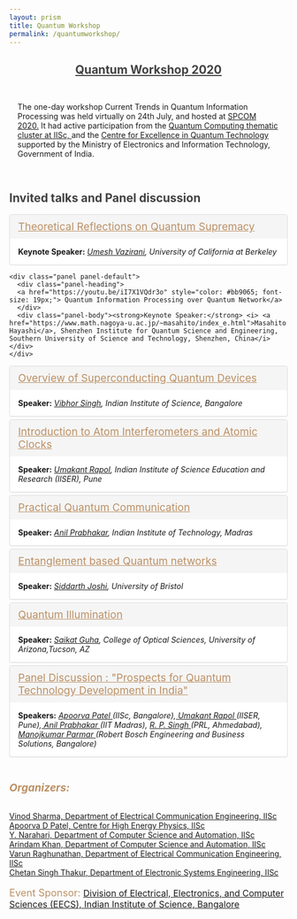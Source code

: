 ```yaml
---
layout: prism
title: Quantum Workshop
permalink: /quantumworkshop/
---
```


<style>
.panel{margin-bottom:20px;background-color:#fff;border:1px solid transparent;border-radius:4px;-webkit-box-shadow:0 1px 1px rgba(0,0,0,.05);box-shadow:0 1px 1px rgba(0,0,0,.05)}.panel-body{padding:15px}.panel-heading{padding:10px 15px;border-bottom:1px solid transparent;border-top-left-radius:3px;border-top-right-radius:3px}.panel-heading>.dropdown .dropdown-toggle{color:inherit}.panel-title{margin-top:0;margin-bottom:0;font-size:16px;color:inherit}.panel-title>.small,.panel-title>.small>a,.panel-title>a,.panel-title>small,.panel-title>small>a{color:inherit}.panel-footer{padding:10px 15px;background-color:#f5f5f5;border-top:1px solid #ddd;border-bottom-right-radius:3px;border-bottom-left-radius:3px}.panel>.list-group,.panel>.panel-collapse>.list-group{margin-bottom:0}.panel>.list-group .list-group-item,.panel>.panel-collapse>.list-group .list-group-item{border-width:1px 0;border-radius:0}.panel>.list-group:first-child .list-group-item:first-child,.panel>.panel-collapse>.list-group:first-child .list-group-item:first-child{border-top:0;border-top-left-radius:3px;border-top-right-radius:3px}.panel>.list-group:last-child .list-group-item:last-child,.panel>.panel-collapse>.list-group:last-child .list-group-item:last-child{border-bottom:0;border-bottom-right-radius:3px;border-bottom-left-radius:3px}.panel>.panel-heading+.panel-collapse>.list-group .list-group-item:first-child{border-top-left-radius:0;border-top-right-radius:0}.panel-heading+.list-group .list-group-item:first-child{border-top-width:0}.list-group+.panel-footer{border-top-width:0}.panel>.panel-collapse>.table,.panel>.table,.panel>.table-responsive>.table{margin-bottom:0}.panel>.panel-collapse>.table caption,.panel>.table caption,.panel>.table-responsive>.table caption{padding-right:15px;padding-left:15px}.panel>.table-responsive:first-child>.table:first-child,.panel>.table:first-child{border-top-left-radius:3px;border-top-right-radius:3px}.panel>.table-responsive:first-child>.table:first-child>tbody:first-child>tr:first-child,.panel>.table-responsive:first-child>.table:first-child>thead:first-child>tr:first-child,.panel>.table:first-child>tbody:first-child>tr:first-child,.panel>.table:first-child>thead:first-child>tr:first-child{border-top-left-radius:3px;border-top-right-radius:3px}.panel>.table-responsive:first-child>.table:first-child>tbody:first-child>tr:first-child td:first-child,.panel>.table-responsive:first-child>.table:first-child>tbody:first-child>tr:first-child th:first-child,.panel>.table-responsive:first-child>.table:first-child>thead:first-child>tr:first-child td:first-child,.panel>.table-responsive:first-child>.table:first-child>thead:first-child>tr:first-child th:first-child,.panel>.table:first-child>tbody:first-child>tr:first-child td:first-child,.panel>.table:first-child>tbody:first-child>tr:first-child th:first-child,.panel>.table:first-child>thead:first-child>tr:first-child td:first-child,.panel>.table:first-child>thead:first-child>tr:first-child th:first-child{border-top-left-radius:3px}.panel>.table-responsive:first-child>.table:first-child>tbody:first-child>tr:first-child td:last-child,.panel>.table-responsive:first-child>.table:first-child>tbody:first-child>tr:first-child th:last-child,.panel>.table-responsive:first-child>.table:first-child>thead:first-child>tr:first-child td:last-child,.panel>.table-responsive:first-child>.table:first-child>thead:first-child>tr:first-child th:last-child,.panel>.table:first-child>tbody:first-child>tr:first-child td:last-child,.panel>.table:first-child>tbody:first-child>tr:first-child th:last-child,.panel>.table:first-child>thead:first-child>tr:first-child td:last-child,.panel>.table:first-child>thead:first-child>tr:first-child th:last-child{border-top-right-radius:3px}.panel>.table-responsive:last-child>.table:last-child,.panel>.table:last-child{border-bottom-right-radius:3px;border-bottom-left-radius:3px}.panel>.table-responsive:last-child>.table:last-child>tbody:last-child>tr:last-child,.panel>.table-responsive:last-child>.table:last-child>tfoot:last-child>tr:last-child,.panel>.table:last-child>tbody:last-child>tr:last-child,.panel>.table:last-child>tfoot:last-child>tr:last-child{border-bottom-right-radius:3px;border-bottom-left-radius:3px}.panel>.table-responsive:last-child>.table:last-child>tbody:last-child>tr:last-child td:first-child,.panel>.table-responsive:last-child>.table:last-child>tbody:last-child>tr:last-child th:first-child,.panel>.table-responsive:last-child>.table:last-child>tfoot:last-child>tr:last-child td:first-child,.panel>.table-responsive:last-child>.table:last-child>tfoot:last-child>tr:last-child th:first-child,.panel>.table:last-child>tbody:last-child>tr:last-child td:first-child,.panel>.table:last-child>tbody:last-child>tr:last-child th:first-child,.panel>.table:last-child>tfoot:last-child>tr:last-child td:first-child,.panel>.table:last-child>tfoot:last-child>tr:last-child th:first-child{border-bottom-left-radius:3px}.panel>.table-responsive:last-child>.table:last-child>tbody:last-child>tr:last-child td:last-child,.panel>.table-responsive:last-child>.table:last-child>tbody:last-child>tr:last-child th:last-child,.panel>.table-responsive:last-child>.table:last-child>tfoot:last-child>tr:last-child td:last-child,.panel>.table-responsive:last-child>.table:last-child>tfoot:last-child>tr:last-child th:last-child,.panel>.table:last-child>tbody:last-child>tr:last-child td:last-child,.panel>.table:last-child>tbody:last-child>tr:last-child th:last-child,.panel>.table:last-child>tfoot:last-child>tr:last-child td:last-child,.panel>.table:last-child>tfoot:last-child>tr:last-child th:last-child{border-bottom-right-radius:3px}.panel>.panel-body+.table,.panel>.panel-body+.table-responsive,.panel>.table+.panel-body,.panel>.table-responsive+.panel-body{border-top:1px solid #ddd}.panel>.table>tbody:first-child>tr:first-child td,.panel>.table>tbody:first-child>tr:first-child th{border-top:0}.panel>.table-bordered,.panel>.table-responsive>.table-bordered{border:0}.panel>.table-bordered>tbody>tr>td:first-child,.panel>.table-bordered>tbody>tr>th:first-child,.panel>.table-bordered>tfoot>tr>td:first-child,.panel>.table-bordered>tfoot>tr>th:first-child,.panel>.table-bordered>thead>tr>td:first-child,.panel>.table-bordered>thead>tr>th:first-child,.panel>.table-responsive>.table-bordered>tbody>tr>td:first-child,.panel>.table-responsive>.table-bordered>tbody>tr>th:first-child,.panel>.table-responsive>.table-bordered>tfoot>tr>td:first-child,.panel>.table-responsive>.table-bordered>tfoot>tr>th:first-child,.panel>.table-responsive>.table-bordered>thead>tr>td:first-child,.panel>.table-responsive>.table-bordered>thead>tr>th:first-child{border-left:0}.panel>.table-bordered>tbody>tr>td:last-child,.panel>.table-bordered>tbody>tr>th:last-child,.panel>.table-bordered>tfoot>tr>td:last-child,.panel>.table-bordered>tfoot>tr>th:last-child,.panel>.table-bordered>thead>tr>td:last-child,.panel>.table-bordered>thead>tr>th:last-child,.panel>.table-responsive>.table-bordered>tbody>tr>td:last-child,.panel>.table-responsive>.table-bordered>tbody>tr>th:last-child,.panel>.table-responsive>.table-bordered>tfoot>tr>td:last-child,.panel>.table-responsive>.table-bordered>tfoot>tr>th:last-child,.panel>.table-responsive>.table-bordered>thead>tr>td:last-child,.panel>.table-responsive>.table-bordered>thead>tr>th:last-child{border-right:0}.panel>.table-bordered>tbody>tr:first-child>td,.panel>.table-bordered>tbody>tr:first-child>th,.panel>.table-bordered>thead>tr:first-child>td,.panel>.table-bordered>thead>tr:first-child>th,.panel>.table-responsive>.table-bordered>tbody>tr:first-child>td,.panel>.table-responsive>.table-bordered>tbody>tr:first-child>th,.panel>.table-responsive>.table-bordered>thead>tr:first-child>td,.panel>.table-responsive>.table-bordered>thead>tr:first-child>th{border-bottom:0}.panel>.table-bordered>tbody>tr:last-child>td,.panel>.table-bordered>tbody>tr:last-child>th,.panel>.table-bordered>tfoot>tr:last-child>td,.panel>.table-bordered>tfoot>tr:last-child>th,.panel>.table-responsive>.table-bordered>tbody>tr:last-child>td,.panel>.table-responsive>.table-bordered>tbody>tr:last-child>th,.panel>.table-responsive>.table-bordered>tfoot>tr:last-child>td,.panel>.table-responsive>.table-bordered>tfoot>tr:last-child>th{border-bottom:0}.panel>.table-responsive{margin-bottom:0;border:0}.panel-group{margin-bottom:20px}.panel-group .panel{margin-bottom:0;border-radius:4px}.panel-group .panel+.panel{margin-top:5px}.panel-group .panel-heading{border-bottom:0}.panel-group .panel-heading+.panel-collapse>.list-group,.panel-group .panel-heading+.panel-collapse>.panel-body{border-top:1px solid #ddd}.panel-group .panel-footer{border-top:0}.panel-group .panel-footer+.panel-collapse .panel-body{border-bottom:1px solid #ddd}.panel-default{border-color:#ddd}.panel-default>.panel-heading{color:#333;background-color:#f5f5f5;border-color:#ddd}.panel-default>.panel-heading+.panel-collapse>.panel-body{border-top-color:#ddd}.panel-default>.panel-heading .badge{color:#f5f5f5;background-color:#333}.panel-default>.panel-footer+.panel-collapse>.panel-body{border-bottom-color:#ddd}.panel-primary{border-color:#337ab7}.panel-primary>.panel-heading{color:#fff;background-color:#337ab7;border-color:#337ab7}.panel-primary>.panel-heading+.panel-collapse>.panel-body{border-top-color:#337ab7}.panel-primary>.panel-heading .badge{color:#337ab7;background-color:#fff}.panel-primary>.panel-footer+.panel-collapse>.panel-body{border-bottom-color:#337ab7}.panel-success{border-color:#d6e9c6}.panel-success>.panel-heading{color:#3c763d;background-color:#dff0d8;border-color:#d6e9c6}.panel-success>.panel-heading+.panel-collapse>.panel-body{border-top-color:#d6e9c6}.panel-success>.panel-heading .badge{color:#dff0d8;background-color:#3c763d}.panel-success>.panel-footer+.panel-collapse>.panel-body{border-bottom-color:#d6e9c6}.panel-info{border-color:#bce8f1}.panel-info>.panel-heading{color:#31708f;background-color:#d9edf7;border-color:#bce8f1}.panel-info>.panel-heading+.panel-collapse>.panel-body{border-top-color:#bce8f1}.panel-info>.panel-heading .badge{color:#d9edf7;background-color:#31708f}.panel-info>.panel-footer+.panel-collapse>.panel-body{border-bottom-color:#bce8f1}.panel-warning{border-color:#faebcc}.panel-warning>.panel-heading{color:#8a6d3b;background-color:#fcf8e3;border-color:#faebcc}.panel-warning>.panel-heading+.panel-collapse>.panel-body{border-top-color:#faebcc}.panel-warning>.panel-heading .badge{color:#fcf8e3;background-color:#8a6d3b}.panel-warning>.panel-footer+.panel-collapse>.panel-body{border-bottom-color:#faebcc}.panel-danger{border-color:#ebccd1}.panel-danger>.panel-heading{color:#a94442;background-color:#f2dede;border-color:#ebccd1}.panel-danger>.panel-heading+.panel-collapse>.panel-body{border-top-color:#ebccd1}.panel-danger>.panel-heading .badge{color:#f2dede;background-color:#a94442}.panel-danger>.panel-footer+.panel-collapse>.panel-body{border-bottom-color:#ebccd1}
</style>
<head>

</head>

<body>
<h2 style="color:#424242; text-align: center;"><u>Quantum Workshop 2020</u></h2>
<div class="panel-body">
<p>The one-day workshop Current Trends in Quantum Information Processing was held virtually on 24th July, and hosted at <a href="https://ece.iisc.ac.in/~spcom/2020/thematic_workshop.html">SPCOM 2020.</a> It had active participation from the <a href="https://iisc.ac.in/initiative-on-quantum-technologies/">Quantum Computing thematic cluster at IISc, </a> and the <a href="https://ceqt.iisc.ac.in/">Centre for Excellence in Quantum Technology</a> supported by the Ministry of Electronics and Information Technology, Government of India.</p></div>
<h2 style="color:#424242">Invited talks and Panel discussion</h2>
<div class="panel-group">
 	

   <div class="panel panel-default">
      <div class="panel-heading">
      <a href="https://youtu.be/uibqfwZGmL0" style="color: #bb9065; font-size: 19px;">Theoretical Reflections on Quantum Supremacy</a>
  	  </div>
      <div class="panel-body"><strong>Keynote Speaker:</strong> <i> <a href="https://people.eecs.berkeley.edu/~vazirani/">Umesh Vazirani</a>, University of California at Berkeley</i></div>
    </div>

    <div class="panel panel-default">
      <div class="panel-heading">
      <a href="https://youtu.be/iI7X1VQdr3o" style="color: #bb9065; font-size: 19px;"> Quantum Information Processing over Quantum Network</a>
  	  </div>
      <div class="panel-body"><strong>Keynote Speaker:</strong> <i> <a href="https://www.math.nagoya-u.ac.jp/~masahito/index_e.html">Masahito Hayashi</a>, Shenzhen Institute for Quantum Science and Engineering, Southern University of Science and Technology, Shenzhen, China</i></div>
    </div>
  <div class="panel panel-default">
      <div class="panel-heading">
      <a href="https://youtu.be/O3hP2mzcVEI" style="color: #bb9065; font-size: 19px;"> Overview of Superconducting Quantum Devices</a>
  	  </div>
      <div class="panel-body"><strong>Speaker:</strong> <i> <a href="https://sites.google.com/view/sqd-lab/members?authuser=0">Vibhor Singh</a>, Indian Institute of Science, Bangalore </i></div>
    </div>
    <div class="panel panel-default">
      <div class="panel-heading">
      <a href="https://youtu.be/fPLTsklp9J0" style="color: #bb9065; font-size: 19px;"> Introduction to Atom Interferometers and Atomic Clocks</a>
  	  </div>
      <div class="panel-body"><strong>Speaker:</strong> <i> <a href="http://www.iiserpune.ac.in/~umakant.rapol/team/">Umakant Rapol</a>, Indian Institute of Science Education and Research (IISER), Pune </i></div>
    </div>
   <div class="panel panel-default">
      <div class="panel-heading">
      <a href="	https://youtu.be/lOgNp6d4650" style="color: #bb9065; font-size: 19px;"> Practical Quantum Communication</a>
  	  </div>
      <div class="panel-body"><strong>Speaker:</strong> <i> <a href="https://people.eecs.berkeley.edu/~vazirani/" style="color:">Anil Prabhakar</a>, Indian Institute of Technology, Madras </i></div>
    </div>
   <div class="panel panel-default">
      <div class="panel-heading">
      <a href="https://youtu.be/PCRPM8OSb4c" style="color: #bb9065; font-size: 19px;"> Entanglement based Quantum networks</a>
  	  </div>
      <div class="panel-body"><strong>Speaker:</strong> <i><a href="https://research-information.bris.ac.uk/en/persons/siddarth-k-joshi">Siddarth Joshi</a>, University of Bristol</i></div>
    </div>
   <div class="panel panel-default">
      <div class="panel-heading">
      <a href="https://youtu.be/QBaCAgqLeDo" style="color: #bb9065; font-size: 19px;"> Quantum Illumination</a>
  	  </div>
      <div class="panel-body"><strong>Speaker:</strong><i> <a href="https://sites.google.com/site/saikatguha/">Saikat Guha</a>, College of Optical Sciences, University of Arizona,Tucson, AZ </i></div>
    </div>
  <div class="panel panel-default">
      <div class="panel-heading">
      <a href="https://youtu.be/9r7RqiCwjSo" style="color: #bb9065; font-size: 19px;"> Panel Discussion : "Prospects for Quantum Technology Development in India"</a>
  	  </div>
      <div class="panel-body"><strong>Speakers:</strong> <i>   <a href="http://chep.iisc.ac.in/Personnel/adpatel.html"> Apoorva Patel </a>(IISc, Bangalore),<a href="http://www.iiserpune.ac.in/~umakant.rapol/team/"> Umakant Rapol </a>(IISER, Pune),<a href="https://www.iitm.ac.in/info/fac/anilpr"> Anil Prabhakar </a>(IIT Madras), <a href="https://www.prl.res.in/~rpsingh/"> R. P. Singh </a>(PRL, Ahmedabad),<a href=""> Manojkumar Parmar </a>(Robert Bosch Engineering and Business Solutions, Bangalore)	</i></div>
    </div>

<br>
<h5 style="color: #bb9065; font-size: 19px;">Organizers: </h5>


<dl>
  <dt><a href="https://ece.iisc.ac.in/~vinod/">Vinod Sharma, Department of Electrical Communication Engineering, IISc</a></dt>
  <dt><a href="http://chep.iisc.ac.in/Personnel/adpatel.html">Apoorva D Patel, Centre for High Energy Physics, IISc</a></dt>
<dt><a href="http://lcm.csa.iisc.ernet.in/hari/">Y. Narahari, Department of Computer Science and Automation, IISc</a></dt>
<dt><a href="https://www.csa.iisc.ac.in/~arindamkhan/">Arindam Khan, Department of Computer Science and Automation, IISc</a></dt> 
<dt><a href="https://apmllab.wixsite.com/apmllabiisc/copy-of-people">Varun Raghunathan, Department of Electrical Communication Engineering, IISc</a></dt>
<dt><a href="https://labs.dese.iisc.ac.in/neuronics/people/">Chetan Singh Thakur, Department of Electronic Systems Engineering, IISc</a></dt>
</dl>

<p style="color: #bb9065; font-size: 18px;">Event Sponsor: <a style=" font-size: 16px;" href="https://www.iisc.ac.in/academics/divisions/division-of-electrical-sciences/">Division of Electrical, Electronics, and Computer Sciences (EECS), Indian Institute of Science, Bangalore</a></p> 


</div>
</body>

